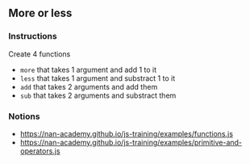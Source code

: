## More or less

### Instructions

Create 4 functions
- `more` that takes 1 argument and add 1 to it
- `less` that takes 1 argument and substract 1 to it
- `add` that takes 2 arguments and add them
- `sub` that takes 2 arguments and substract them


### Notions

- https://nan-academy.github.io/js-training/examples/functions.js
- https://nan-academy.github.io/js-training/examples/primitive-and-operators.js
